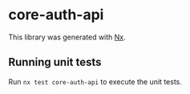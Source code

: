 # core-auth-api

This library was generated with [Nx](https://nx.dev).

## Running unit tests

Run `nx test core-auth-api` to execute the unit tests.
